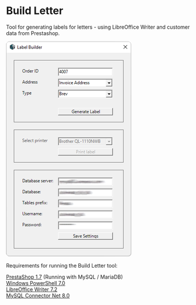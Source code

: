 # Build Letter
Tool for generating labels for letters - using LibreOffice Writer and customer data from Prestashop.

![Build Letter Screenshot](/Screenshots/Build-Letter.png)

Requirements for running the Build Letter tool:

[PrestaShop 1.7](https://www.prestashop.com) (Running with MySQL / MariaDB)  <br />
[Windows PowerShell 7.0](https://aka.ms/powershell-release?tag=stable) <br />
[LibreOffice Writer 7.2](https://www.libreoffice.org/download/download) <br />
[MySQL Connector Net 8.0](https://dev.mysql.com/downloads/connector/net) <br />
